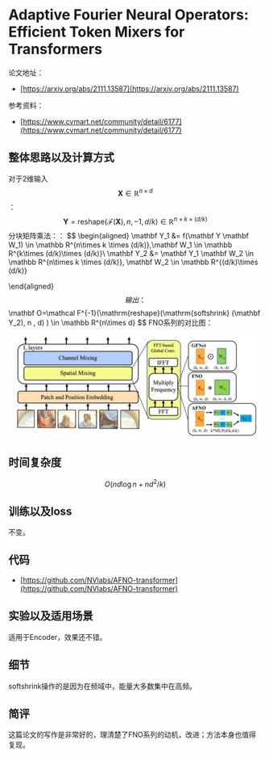 # Adaptive Fourier Neural Operators: Efficient Token Mixers for Transformers

论文地址：

- [https://arxiv.org/abs/2111.13587](https://arxiv.org/abs/2111.13587)

参考资料：

- [https://www.cvmart.net/community/detail/6177](https://www.cvmart.net/community/detail/6177)



## 整体思路以及计算方式

对于2维输入$$\mathbf X\in \mathbb R^{n\times d}$$：
$$
\mathbf Y =\mathrm{reshape}(\mathcal F(\mathbf X), n,-1, d/k) \in \mathbb R^{n\times k\times (d / k)}
$$
分块矩阵乘法：：
$$
\begin{aligned}
\mathbf Y_1 &= f(\mathbf Y  \mathbf W_1) \in \mathbb R^{n\times k \times (d/k)},\mathbf W_1 \in \mathbb R^{k\times (d/k)\times (d/k)}\\
\mathbf Y_2 &= \mathbf Y_1 \mathbf W_2 \in \mathbb R^{n\times k \times (d/k)}, \mathbf W_2 \in \mathbb R^{(d/k)\times (d/k)}

\end{aligned}
$$
输出：
$$
\mathbf O=\mathcal F^{-1}(\mathrm{reshape}(\mathrm{softshrink} (\mathbf Y_2), n , d) ) \in \mathbb R^{n\times d}
$$
FNO系列的对比图：

![](../../.Photo/MHA/FFT/1.jpg)



## 时间复杂度

$$O(nd\log n+ n d^2 /k)$$



## 训练以及loss

不变。



## 代码

- [https://github.com/NVlabs/AFNO-transformer](https://github.com/NVlabs/AFNO-transformer)



## 实验以及适用场景

适用于Encoder，效果还不错。



## 细节

softshrink操作的是因为在频域中，能量大多数集中在高频。



## 简评

这篇论文的写作是非常好的，理清楚了FNO系列的动机，改进；方法本身也值得复现。